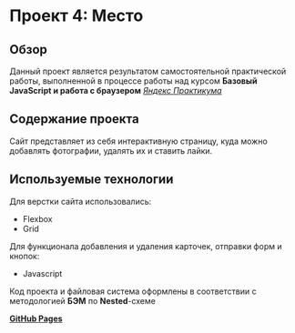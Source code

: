 # Проект 4: Место

## Обзор

Данный проект является результатом самостоятельной практической работы, выполненной в процессе работы над курсом **Базовый JavaScript и работа с браузером** _[Яндекс Практикума](https://praktikum.yandex.ru/)_

## Содержание проекта

Сайт представляет из себя интерактивную страницу, куда можно добавлять фотографии, удалять их и ставить лайки.

## Используемые технологии

Для верстки сайта использовались:

- Flexbox
- Grid

Для функционала добавления и удаления карточек, отправки форм и кнопок:

- Javascript

Код проекта и файловая система оформлены в соответствии с методологией **БЭМ** по **Nested**-схеме

**[GitHub Pages](https://berezinkonstantin.github.io/mesto/src/index.html)**
